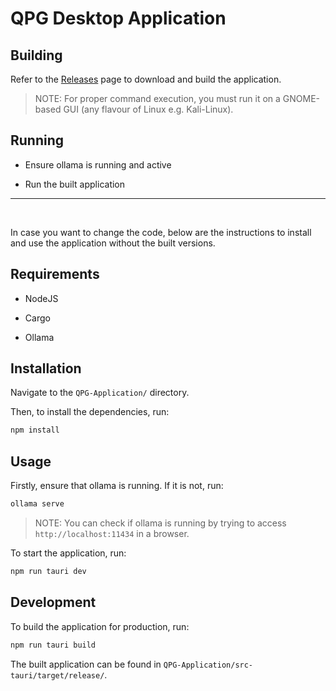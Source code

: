 # QPG Desktop Application

## Building

Refer to the [Releases](https://github.com/quantum-proximity-gateway/desktop-app/releases/tag/app-v0.1.0) page to download and build the application.

> NOTE: For proper command execution, you must run it on a GNOME-based GUI (any flavour of Linux e.g. Kali-Linux).

## Running

- Ensure ollama is running and active

- Run the built application

---

<br />

In case you want to change the code, below are the instructions to install and use the application without the built versions.

## Requirements

- NodeJS

- Cargo

- Ollama

## Installation

Navigate to the `QPG-Application/` directory.

Then, to install the dependencies, run:

```bash
npm install
```

## Usage

Firstly, ensure that ollama is running. If it is not, run:

```bash
ollama serve
```

> NOTE: You can check if ollama is running by trying to access `http://localhost:11434` in a browser.

To start the application, run:

```bash
npm run tauri dev
```

## Development

To build the application for production, run:

```bash
npm run tauri build
```

The built application can be found in `QPG-Application/src-tauri/target/release/`.
